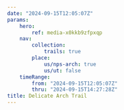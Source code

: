 ```yaml
---
date: "2024-09-15T12:05:07Z"
params:
    hero:
        ref: media-x0kkb9zfpxqp
    nav:
        collection:
            trails: true
        place:
            us/nps-arch: true
            us/ut: false
    timeRange:
        from: "2024-09-15T12:05:07Z"
        thru: "2024-09-15T14:27:28Z"
title: Delicate Arch Trail
---
```

